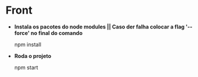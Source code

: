 # Front

* **Instala os pacotes do node modules || Caso der falha colocar a flag '--force' no final do comando**

    npm install

* **Roda o projeto**

    npm start